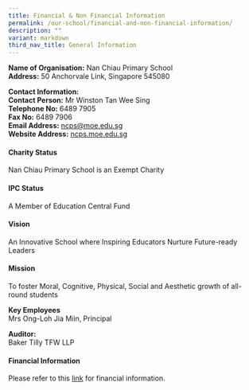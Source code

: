 ```yaml
---
title: Financial & Non Financial Information
permalink: /our-school/financial-and-non-financial-information/
description: ""
variant: markdown
third_nav_title: General Information
---
```

**Name of Organisation:**&nbsp;Nan Chiau Primary School<br>
**Address:**&nbsp;50 Anchorvale Link, Singapore 545080

**Contact Information:**<br>
**Contact Person:** Mr Winston Tan Wee Sing<br>
**Telephone No:** 6489 7905<br>
**Fax No:** 6489 7906 <br>
**Email Address:** [ncps@moe.edu.sg](mailto:ncps@moe.edu.sg)  
**Website Address:**&nbsp;[ncps.moe.edu.sg](http://ncps.moe.edu.sg/)

#### Charity Status
Nan Chiau Primary School is an Exempt Charity

#### IPC Status
A Member of Education Central Fund

#### Vision
An Innovative School where Inspiring Educators Nurture Future-ready Leaders

#### Mission
To foster Moral, Cognitive, Physical, Social and Aesthetic growth of all-round students

**Key Employees** <br>
Mrs Ong-Loh Jia Miin, Principal

**Auditor:** <br>Baker Tilly TFW LLP

#### **Financial Information**


Please refer to this&nbsp;[link](/files/Nan_Chiau_Primary_School.pdf)&nbsp;for financial information.